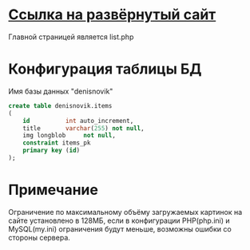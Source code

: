 # [Ссылка на развёрнутый сайт](https://1082601-co73864.tmweb.ru/list.php)


Главной страницей является list.php

# Конфигурация таблицы БД
Имя базы данных "denisnovik"
```sql
create table denisnovik.items
(
    id          int auto_increment,
    title       varchar(255) not null,
    img longblob     not null,
    constraint items_pk
    primary key (id)
);
```

# Примечание
Ограничение по максимальному объёму загружаемых картинок на сайте установлено в 128МБ, если в конфигурации PHP(php.ini) и MySQL(my.ini) ограничения будут меньше, возможны ошибки со стороны сервера. 